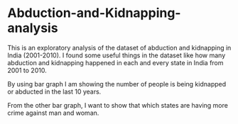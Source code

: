 
Abduction-and-Kidnapping-analysis
======


This is an exploratory analysis of the dataset of abduction and kidnapping in India (2001-2010).
I found some useful things in the dataset like how many abduction and kidnapping happened in each and every state in India from 2001 to 2010.

By using bar graph I am showing the number of people is being kidnapped or abducted in the last 10 years.

From the other bar graph, I want to show that which states are having more crime against man and woman.
